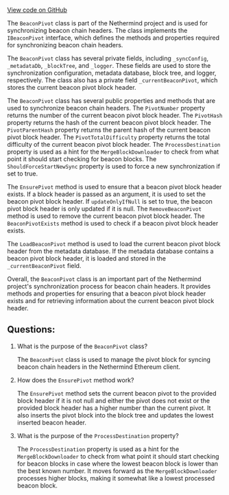 [View code on GitHub](https://github.com/nethermindeth/nethermind/Nethermind.Merge.Plugin/Synchronization/BeaconPivot.cs)

The `BeaconPivot` class is part of the Nethermind project and is used for synchronizing beacon chain headers. The class implements the `IBeaconPivot` interface, which defines the methods and properties required for synchronizing beacon chain headers. 

The `BeaconPivot` class has several private fields, including `_syncConfig`, `_metadataDb`, `_blockTree`, and `_logger`. These fields are used to store the synchronization configuration, metadata database, block tree, and logger, respectively. The class also has a private field `_currentBeaconPivot`, which stores the current beacon pivot block header.

The `BeaconPivot` class has several public properties and methods that are used to synchronize beacon chain headers. The `PivotNumber` property returns the number of the current beacon pivot block header. The `PivotHash` property returns the hash of the current beacon pivot block header. The `PivotParentHash` property returns the parent hash of the current beacon pivot block header. The `PivotTotalDifficulty` property returns the total difficulty of the current beacon pivot block header. The `ProcessDestination` property is used as a hint for the `MergeBlockDownloader` to check from what point it should start checking for beacon blocks. The `ShouldForceStartNewSync` property is used to force a new synchronization if set to true.

The `EnsurePivot` method is used to ensure that a beacon pivot block header exists. If a block header is passed as an argument, it is used to set the beacon pivot block header. If `updateOnlyIfNull` is set to true, the beacon pivot block header is only updated if it is null. The `RemoveBeaconPivot` method is used to remove the current beacon pivot block header. The `BeaconPivotExists` method is used to check if a beacon pivot block header exists.

The `LoadBeaconPivot` method is used to load the current beacon pivot block header from the metadata database. If the metadata database contains a beacon pivot block header, it is loaded and stored in the `_currentBeaconPivot` field.

Overall, the `BeaconPivot` class is an important part of the Nethermind project's synchronization process for beacon chain headers. It provides methods and properties for ensuring that a beacon pivot block header exists and for retrieving information about the current beacon pivot block header.
## Questions: 
 1. What is the purpose of the `BeaconPivot` class?
    
    The `BeaconPivot` class is used to manage the pivot block for syncing beacon chain headers in the Nethermind Ethereum client.

2. How does the `EnsurePivot` method work?
    
    The `EnsurePivot` method sets the current beacon pivot to the provided block header if it is not null and either the pivot does not exist or the provided block header has a higher number than the current pivot. It also inserts the pivot block into the block tree and updates the lowest inserted beacon header.

3. What is the purpose of the `ProcessDestination` property?
    
    The `ProcessDestination` property is used as a hint for the `MergeBlockDownloader` to check from what point it should start checking for beacon blocks in case where the lowest beacon block is lower than the best known number. It moves forward as the `MergeBlockDownloader` processes higher blocks, making it somewhat like a lowest processed beacon block.